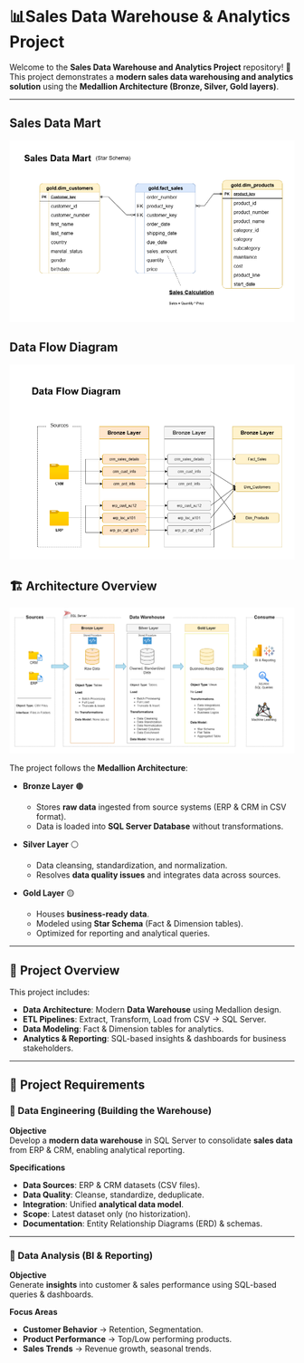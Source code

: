 # 📊Sales Data Warehouse & Analytics Project

Welcome to the **Sales Data Warehouse and Analytics Project** repository! 🚀  
This project demonstrates a **modern sales data warehousing and analytics solution** using the **Medallion Architecture (Bronze, Silver, Gold layers)**.  

---
## Sales Data Mart

![SalesDataMAart](docs/data_model.png)

## Data Flow Diagram

![DFD](docs/dfd.png) 

## 🏗️ Architecture Overview

![Architecture](docs/data_architecture.png)  

The project follows the **Medallion Architecture**:

- **Bronze Layer** 🟤  
  - Stores **raw data** ingested from source systems (ERP & CRM in CSV format).  
  - Data is loaded into **SQL Server Database** without transformations.  

- **Silver Layer** ⚪  
  - Data cleansing, standardization, and normalization.  
  - Resolves **data quality issues** and integrates data across sources.  

- **Gold Layer** 🟡  
  - Houses **business-ready data**.  
  - Modeled using **Star Schema** (Fact & Dimension tables).  
  - Optimized for reporting and analytical queries.  

---

## 📖 Project Overview

This project includes:

- **Data Architecture**: Modern **Data Warehouse** using Medallion design.  
- **ETL Pipelines**: Extract, Transform, Load from CSV → SQL Server.  
- **Data Modeling**: Fact & Dimension tables for analytics.  
- **Analytics & Reporting**: SQL-based insights & dashboards for business stakeholders.  

---

## 🚀 Project Requirements

### 🔹 Data Engineering (Building the Warehouse)
**Objective**  
Develop a **modern data warehouse** in SQL Server to consolidate **sales data** from ERP & CRM, enabling analytical reporting.

**Specifications**
- **Data Sources**: ERP & CRM datasets (CSV files).  
- **Data Quality**: Cleanse, standardize, deduplicate.  
- **Integration**: Unified **analytical data model**.  
- **Scope**: Latest dataset only (no historization).  
- **Documentation**: Entity Relationship Diagrams (ERD) & schemas.  

---

### 🔹 Data Analysis (BI & Reporting)
**Objective**  
Generate **insights** into customer & sales performance using SQL-based queries & dashboards.

**Focus Areas**
- **Customer Behavior** → Retention, Segmentation.  
- **Product Performance** → Top/Low performing products.  
- **Sales Trends** → Revenue growth, seasonal trends.  

